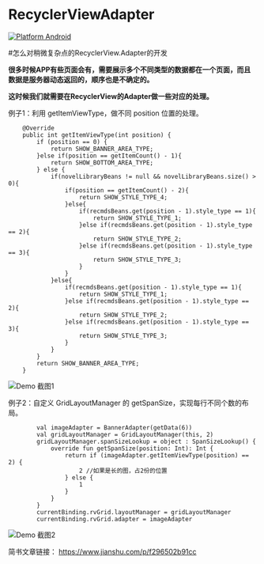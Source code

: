 # RecyclerViewAdapter
[![Platform Android](https://img.shields.io/badge/platform-Android-brightgreen)](https://developer.android.com/)

#怎么对稍微复杂点的RecyclerView.Adapter的开发

**很多时候APP有些页面会有，需要展示多个不同类型的数据都在一个页面，而且数据是服务器动态返回的，顺序也是不确定的。**

**这时候我们就需要在RecyclerView的Adapter做一些对应的处理。**

例子1：利用 getItemViewType，做不同 position 位置的处理。
```
    @Override
    public int getItemViewType(int position) {
        if (position == 0) {
            return SHOW_BANNER_AREA_TYPE;
        }else if(position == getItemCount() - 1){
            return SHOW_BOTTOM_AREA_TYPE;
        } else {
            if(novelLibraryBeans != null && novelLibraryBeans.size() > 0){
                if(position == getItemCount() - 2){
                    return SHOW_STYLE_TYPE_4;
                }else{
                    if(recmdsBeans.get(position - 1).style_type == 1){
                        return SHOW_STYLE_TYPE_1;
                    }else if(recmdsBeans.get(position - 1).style_type == 2){
                        return SHOW_STYLE_TYPE_2;
                    }else if(recmdsBeans.get(position - 1).style_type == 3){
                        return SHOW_STYLE_TYPE_3;
                    }
                }
            }else{
                if(recmdsBeans.get(position - 1).style_type == 1){
                    return SHOW_STYLE_TYPE_1;
                }else if(recmdsBeans.get(position - 1).style_type == 2){
                    return SHOW_STYLE_TYPE_2;
                }else if(recmdsBeans.get(position - 1).style_type == 3){
                    return SHOW_STYLE_TYPE_3;
                }
            }
        }
        return SHOW_BANNER_AREA_TYPE;
    }
```

![Demo 截图1](https://upload-images.jianshu.io/upload_images/633041-91db93b3dc27783b.png?imageMogr2/auto-orient/strip%7CimageView2/2/w/1240)


例子2：自定义 GridLayoutManager 的 getSpanSize，实现每行不同个数的布局。

```
        val imageAdapter = BannerAdapter(getData(6))
        val gridLayoutManager = GridLayoutManager(this, 2)
        gridLayoutManager.spanSizeLookup = object : SpanSizeLookup() {
            override fun getSpanSize(position: Int): Int {
                return if (imageAdapter.getItemViewType(position) == 2) {
                    2 //如果是长的图，占2份的位置
                } else {
                    1
                }
            }
        }
        currentBinding.rvGrid.layoutManager = gridLayoutManager
        currentBinding.rvGrid.adapter = imageAdapter
```

![Demo 截图2](https://upload-images.jianshu.io/upload_images/633041-d246929bf7437dc6.png?imageMogr2/auto-orient/strip%7CimageView2/2/w/1240)

简书文章链接：
https://www.jianshu.com/p/f296502b91cc
